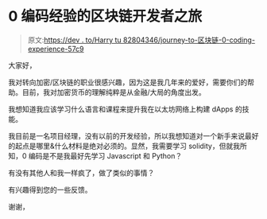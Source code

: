 # 0 编码经验的区块链开发者之旅

> 原文:[https://dev . to/Harry tu 82804346/journey-to-区块链-0-coding-experience-57c9](https://dev.to/harrytu82804346/journey-to-blockchain-developer-with-0-coding-experience-57c9)

大家好，

我对转向加密/区块链的职业很感兴趣，因为这是我几年来的爱好，需要你们的帮助。目前，我对加密货币的理解纯粹是从金融/大局的角度出发。

我想知道我应该学习什么语言和课程来提升我在以太坊网络上构建 dApps 的技能。

我目前是一名项目经理，没有以前的开发经验，所以我想知道对一个新手来说最好的起点是哪里&什么材料是绝对必须的。显然，我需要学习 solidity，但就我所知，0 编码是不是我最好先学习 Javascript 和 Python？

有没有其他人和我一样疯了，做了类似的事情？

有兴趣得到您的一些反馈。

谢谢，